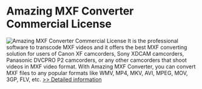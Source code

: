 # Amazing MXF Converter Commercial License
![Amazing MXF Converter Commercial License](https://mycommerce.akamaized.net/api/pimages/P300909270/BIG/300909270.PNG)
It is the professional software to transcode MXF videos and it offers the best MXF converting solution for users of Canon XF camcorders, Sony XDCAM camcorders, Panasonic DVCPRO P2 camcorders, or any other camcorders that shoot videos in MXF video format. With Amazing MXF Converter, you can convert MXF files to any popular formats like WMV, MP4, MKV, AVI, MPEG, MOV, 3GP, FLV, etc.
[>> Detailed information](https://secure.shareit.com/shareit/product.html?productid=300909270&affiliateid=200057808)